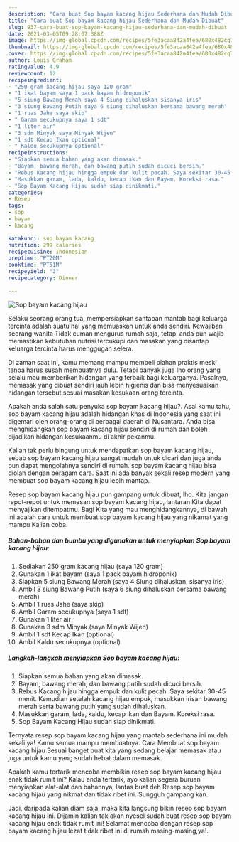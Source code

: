 ```yaml
---
description: "Cara buat Sop bayam kacang hijau Sederhana dan Mudah Dibuat"
title: "Cara buat Sop bayam kacang hijau Sederhana dan Mudah Dibuat"
slug: 937-cara-buat-sop-bayam-kacang-hijau-sederhana-dan-mudah-dibuat
date: 2021-03-05T09:28:07.388Z
image: https://img-global.cpcdn.com/recipes/5fe3acaa842a4fea/680x482cq70/sop-bayam-kacang-hijau-foto-resep-utama.jpg
thumbnail: https://img-global.cpcdn.com/recipes/5fe3acaa842a4fea/680x482cq70/sop-bayam-kacang-hijau-foto-resep-utama.jpg
cover: https://img-global.cpcdn.com/recipes/5fe3acaa842a4fea/680x482cq70/sop-bayam-kacang-hijau-foto-resep-utama.jpg
author: Louis Graham
ratingvalue: 4.9
reviewcount: 12
recipeingredient:
- "250 gram kacang hijau saya 120 gram"
- "1 ikat bayam saya 1 pack bayam hidroponik"
- "5 siung Bawang Merah saya 4 Siung dihaluskan sisanya iris"
- "3 siung Bawang Putih saya 6 siung dihaluskan bersama bawang merah"
- "1 ruas Jahe saya skip"
- " Garam secukupnya saya 1 sdt"
- "1 liter air"
- "3 sdm Minyak saya Minyak Wijen"
- "1 sdt Kecap Ikan optional"
- " Kaldu secukupnya optional"
recipeinstructions:
- "Siapkan semua bahan yang akan dimasak."
- "Bayam, bawang merah, dan bawang putih sudah dicuci bersih."
- "Rebus Kacang hijau hingga empuk dan kulit pecah. Saya sekitar 30-45 menit. Kemudian setelah kacang hijau empuk, masukkan irisan bawang merah serta bawang putih yang sudah dihaluskan."
- "Masukkan garam, lada, kaldu, kecap ikan dan Bayam. Koreksi rasa."
- "Sop Bayam Kacang Hijau sudah siap dinikmati."
categories:
- Resep
tags:
- sop
- bayam
- kacang

katakunci: sop bayam kacang 
nutrition: 299 calories
recipecuisine: Indonesian
preptime: "PT20M"
cooktime: "PT51M"
recipeyield: "3"
recipecategory: Dinner

---
```



![Sop bayam kacang hijau](https://img-global.cpcdn.com/recipes/5fe3acaa842a4fea/680x482cq70/sop-bayam-kacang-hijau-foto-resep-utama.jpg)

Selaku seorang orang tua, mempersiapkan santapan mantab bagi keluarga tercinta adalah suatu hal yang memuaskan untuk anda sendiri. Kewajiban seorang  wanita Tidak cuman mengurus rumah saja, tetapi anda pun wajib memastikan kebutuhan nutrisi tercukupi dan masakan yang disantap keluarga tercinta harus menggugah selera.

Di zaman  saat ini, kamu memang mampu membeli olahan praktis meski tanpa harus susah membuatnya dulu. Tetapi banyak juga lho orang yang selalu mau memberikan hidangan yang terbaik bagi keluarganya. Pasalnya, memasak yang dibuat sendiri jauh lebih higienis dan bisa menyesuaikan hidangan tersebut sesuai masakan kesukaan orang tercinta. 



Apakah anda salah satu penyuka sop bayam kacang hijau?. Asal kamu tahu, sop bayam kacang hijau adalah hidangan khas di Indonesia yang saat ini digemari oleh orang-orang di berbagai daerah di Nusantara. Anda bisa menghidangkan sop bayam kacang hijau sendiri di rumah dan boleh dijadikan hidangan kesukaanmu di akhir pekanmu.

Kalian tak perlu bingung untuk mendapatkan sop bayam kacang hijau, sebab sop bayam kacang hijau sangat mudah untuk dicari dan juga anda pun dapat mengolahnya sendiri di rumah. sop bayam kacang hijau bisa diolah dengan beragam cara. Saat ini ada banyak sekali resep modern yang membuat sop bayam kacang hijau lebih mantap.

Resep sop bayam kacang hijau pun gampang untuk dibuat, lho. Kita jangan repot-repot untuk memesan sop bayam kacang hijau, lantaran Kita dapat menyajikan ditempatmu. Bagi Kita yang mau menghidangkannya, di bawah ini adalah cara untuk membuat sop bayam kacang hijau yang nikamat yang mampu Kalian coba.

<!--inarticleads1-->

##### Bahan-bahan dan bumbu yang digunakan untuk menyiapkan Sop bayam kacang hijau:

1. Sediakan 250 gram kacang hijau (saya 120 gram)
1. Gunakan 1 ikat bayam (saya 1 pack bayam hidroponik)
1. Siapkan 5 siung Bawang Merah (saya 4 Siung dihaluskan, sisanya iris)
1. Ambil 3 siung Bawang Putih (saya 6 siung dihaluskan bersama bawang merah)
1. Ambil 1 ruas Jahe (saya skip)
1. Ambil  Garam secukupnya (saya 1 sdt)
1. Gunakan 1 liter air
1. Gunakan 3 sdm Minyak (saya Minyak Wijen)
1. Ambil 1 sdt Kecap Ikan (optional)
1. Ambil  Kaldu secukupnya (optional)




<!--inarticleads2-->

##### Langkah-langkah menyiapkan Sop bayam kacang hijau:

1. Siapkan semua bahan yang akan dimasak.
1. Bayam, bawang merah, dan bawang putih sudah dicuci bersih.
1. Rebus Kacang hijau hingga empuk dan kulit pecah. Saya sekitar 30-45 menit. Kemudian setelah kacang hijau empuk, masukkan irisan bawang merah serta bawang putih yang sudah dihaluskan.
1. Masukkan garam, lada, kaldu, kecap ikan dan Bayam. Koreksi rasa.
1. Sop Bayam Kacang Hijau sudah siap dinikmati.




Ternyata resep sop bayam kacang hijau yang mantab sederhana ini mudah sekali ya! Kamu semua mampu membuatnya. Cara Membuat sop bayam kacang hijau Sesuai banget buat kita yang sedang belajar memasak atau juga untuk kamu yang sudah hebat dalam memasak.

Apakah kamu tertarik mencoba membikin resep sop bayam kacang hijau enak tidak rumit ini? Kalau anda tertarik, ayo kalian segera buruan menyiapkan alat-alat dan bahannya, lantas buat deh Resep sop bayam kacang hijau yang nikmat dan tidak ribet ini. Sungguh gampang kan. 

Jadi, daripada kalian diam saja, maka kita langsung bikin resep sop bayam kacang hijau ini. Dijamin kalian tak akan nyesel sudah buat resep sop bayam kacang hijau enak tidak rumit ini! Selamat mencoba dengan resep sop bayam kacang hijau lezat tidak ribet ini di rumah masing-masing,ya!.

